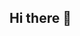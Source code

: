 ## Hi there 👋

<!--
**Jenn2591/Jenn2591** is a ✨ _special_ ✨ repository because its `README.md` (this file) appears on your GitHub profile.
[![Typing SVG](https://readme-typing-svg.herokuapp.com/?color=1E90FF&size=35&center=true&vCenter=true&width=1000&lin es=HELLO,+My+name+is+Jennifer+Alves;I'm+33+years+old;I'm+from+Brazil;Data+Scientist+in+progress;Be+Welcome!+:%29)](htt ps://git.io/typing-svg)

- 🔭 I’m currently working on Platform Product Management at Boticario Group
- 🌱 I’m currently learning Data Science
- 👯 I’m looking to collaborate on how programming with pyton
- 🤔 I’m looking for help with how use data science to product management
- 💬 Ask me about digital products, Products with Artificial inteligence, Business transformation, Leadership , Lean and agile mindset
- 📫 How to reach me: jennifer.concianci@outlook.com
- 😄 Pronouns: She/Her
- ⚡ Fun fact: I normally write with the page upside down
-->
